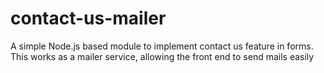 # contact-us-mailer
A simple Node.js based module to implement contact us feature in forms. This works as a mailer service, allowing the front end to send mails easily
